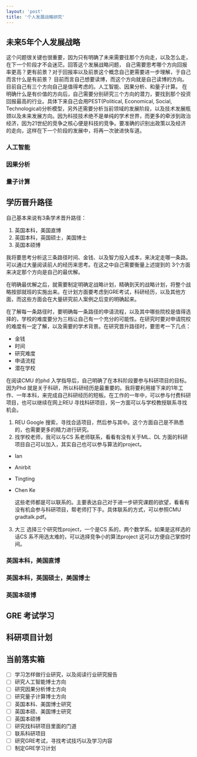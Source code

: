 ```yaml
---
layout: 'post'
title: '个人发展战略研究'
---
```


## 未来5年个人发展战略

这个问题很关键也很重要，因为只有明确了未来需要往那个方向走，以及怎么走，在下一个阶段才不会迷茫。回答这个发展战略问题，
自己需要思考哪个方向回报率更高？更有前景？对于回报率以及前景这个概念自己更需要进一步理解，于自己而言什么是有前景？
目前而言自己想要读博，而这个方向就是自己读博的方向。目前自己有三个方向自己是值得考虑的。人工智能、因果分析、和量子计算。
在明确什么是有价值的方向后，自己需要分别研究三个方向的潜力，要找到那个投资回报最高的行业。具体下来自己会用PEST(Political, Economical, Social, Technological)分析模型，另外还需要分析当前领域的发展阶段，以及技术发展瓶颈以及未来发展方向。因为科技技术绝不是单纯的学术世界，而更多的牵涉到政治经济，因为21世纪的竞争之核心便是科技的竞争。要准确的识别出政策以及经济的走向，这样在下一个阶段的发展中，将再一次驶进快车道。

### 人工智能

### 因果分析

### 量子计算

## 学历晋升路径

自己基本来说有3条学术晋升路径：

1. 英国本科，美国直博
2. 英国本科，英国硕士，美国博士
3. 英国本硕博

我将要思考分析这三条路径时间、金钱、以及智力投入成本，来决定走哪一条路。可以通过大量阅读前人的经历来思考。在这之中自己需要衡量上述提到的
3个方面来决定那个方向是自己的最优解。

在明确最优解之后，就需要制定明确定战略计划，精确到天的战略计划，将整个战略按部就班的实施出来。在计划方面要考虑到GRE考试，科研经历，以及其他方面，而这些方面会在大量研究前人案例之后变的明确起来。

在了解每一条路径时，要明确每一条路径的申请流程，以及其中哪些院校是值得选择的，学校的难度要分为三档让自己有一个充分的可能性。在研究时要对申请院校的难度有一定了解，以及需要的学术背景。在研究晋升路径时，要思考一下几点：

* 金钱
* 时间
* 研究难度
* 申请流程
* 潜在学校

在阅读CMU 的phd 入学指导后，自己明确了在本科阶段要参与科研项目的目标。因为Phd 就是关于科研，所以科研经历是最重要的。我将要利用接下来的1年工作、一年本科，来完成自己科研经历的短板。在工作的一年中，可以参与付费科研项目，也可以继续在网上REU 寻找科研项目，另一方面可以与学校教授联系寻找机会。

1. REU Google 搜索，寻找合适项目，然后参与其中。这个方面自己是不熟悉的，也需要更多的精力进行研究。
2. 找学校老师，我可以与CS 系老师联系，看看有没有关于ML、DL 方面的科研项目自己可以加入，其实自己也可以参与算法的project。

* Ian
* Anirbit
* Tingting
* Chen Ke

    这些老师都是可以联系的。主要表达自己对于进一步研究课题的欲望，看看有没有机会参与科研项目，帮老师打下手。具体联系的方式，可以参照CMU gradtalk.pdf。

3. 大三 选择三个研究性project，一个是CS 系的，两个数学系。如果是这样选的话CS 系不用选太难的，可以选择竞争小的算法project 这可以方便自己掌控时间。 



### 英国本科，美国直博

### 英国本科，英国硕士，美国博士

### 英国本硕博

## GRE 考试学习

## 科研项目计划

## 当前落实箱

* [ ] 学习怎样做行业研究，以及阅读行业研究报告
* [ ] 研究人工智能博士方向
* [ ] 研究因果分析博士方向
* [ ] 研究量子计算博士方向
* [ ] 英国本科、美国博士研究
* [ ] 英国本硕、美国博士研究
* [ ] 英国本硕博
* [ ] 研究找科研项目里面的门道
* [ ] 联系科研项目
* [ ] 研究GRE考试，寻找考试技巧以及学习内容
* [ ] 制定GRE学习计划
